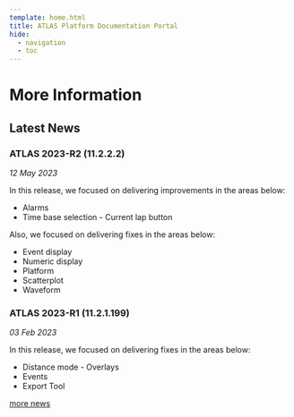 ```yaml
---
template: home.html
title: ATLAS Platform Documentation Portal
hide:
  - navigation
  - toc
---
```

# More Information

## Latest News

### ATLAS 2023-R2 (11.2.2.2)
_12 May 2023_

In this release, we focused on delivering improvements in the areas below:
* Alarms
* Time base selection - Current lap button

Also, we focused on delivering fixes in the areas below:
* Event display
* Numeric display
* Platform
* Scatterplot
* Waveform

### ATLAS 2023-R1 (11.2.1.199)

_03 Feb 2023_

In this release, we focused on delivering fixes in the areas below:
* Distance mode - Overlays
* Events
* Export Tool

[more news](news/index.md)
